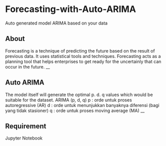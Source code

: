 # Forecasting-with-Auto-ARIMA
Auto generated model ARIMA based on your data

## About
Forecasting is a technique of predicting the future based on the result of previous data. It uses statistical tools and techniques. Forecasting acts as a planning tool that helps enterprises to get ready for the uncertainly that can occur in the future.
__
## Auto ARIMA
The model itself will generate the optimal p. d. q values which would be suitable for the dataset.
ARIMA (p, d, q)
p : orde untuk proses autoregressive (AR)
d : orde untuk menunjukkan banyaknya diferensi (bagi yang tidak stasioner)
q : orde untuk proses moving average (MA)
__
## Requirement
Jupyter Notebook
